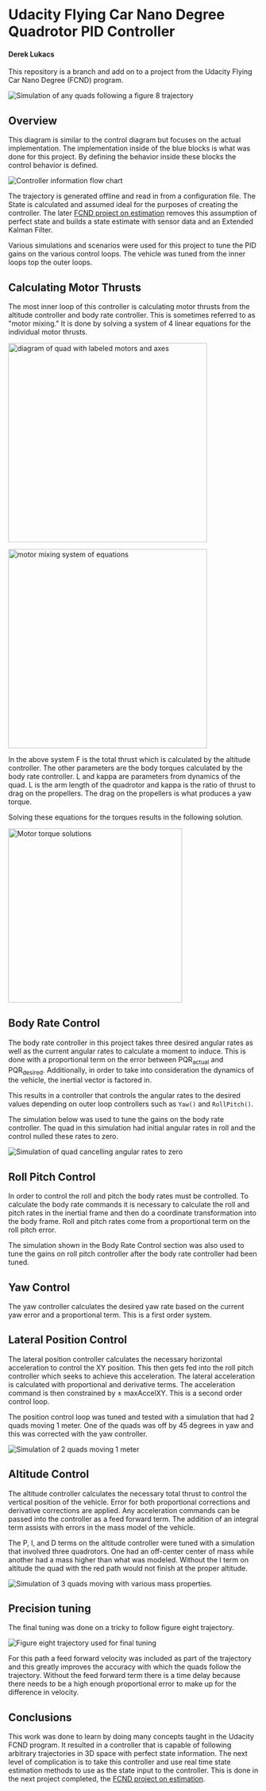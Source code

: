 # Udacity Flying Car Nano Degree Quadrotor PID Controller #
#### Derek Lukacs ####
This repository is a branch and add on to a project from the Udacity Flying Car Nano Degree (FCND) program. 

<img src="https://github.com/dereklukacs/FCND-Controller/blob/master/images/Udacity_P3_manyquads.gif?raw=true"
		 alt="Simulation of any quads following a figure 8 trajectory"/>
## Overview ##

This diagram is similar to the control diagram but focuses on the actual implementation. The implementation inside of the blue blocks is what was done for this project. By defining the behavior inside these blocks the control behavior is defined.

<img src="https://github.com/dereklukacs/FCND-Controller/blob/master/images/information-flow-overview.png?raw=true"
     alt="Controller information flow chart" />

The trajectory is generated offline and read in from a configuration file. The State is calculated and assumed ideal for the purposes of creating the controller. The later [FCND project on estimation](https://github.com/dereklukacs/FCND-Estimation-CPP) removes this assumption of perfect state and builds a state estimate with sensor data and an Extended Kalman Filter.

Various simulations and scenarios were used for this project to tune the PID gains on the various control loops. The vehicle was tuned from the inner loops top the outer loops. 

## Calculating Motor Thrusts ##

The most inner loop of this controller is calculating motor thrusts from the altitude controller and body rate controller. This is sometimes referred to as "motor mixing." It is done by solving a system of 4 linear equations for the individual motor thrusts. 

<img src="https://github.com/dereklukacs/FCND-Controller/blob/master/images/Drone1.png?raw=true"
     alt="diagram of quad with labeled motors and axes"
     width=400px/>

<img src="https://github.com/dereklukacs/FCND-Controller/blob/master/images/motor_mixing_equations.png?raw=true"
		alt="motor mixing system of equations"
     width=400px/>

In the above system F is the total thrust which is calculated by the altitude controller. The other parameters are the body torques calculated by the body rate controller. L and kappa are parameters from dynamics of the quad. L is the arm length of the quadrotor and kappa is the ratio of thrust to drag on the propellers. The drag on the propellers is what produces a yaw torque. 

Solving these equations for the torques results in the following solution.

<img src="https://github.com/dereklukacs/FCND-Controller/blob/master/images/motor_mixing_solutions.png?raw=true"
		alt="Motor torque solutions"
     width=350px/>

## Body Rate Control ##
The body rate controller in this project takes three desired angular rates as well as the current angular rates to calculate a moment to induce. This is done with a proportional term on the error between PQR<sub>actual</sub> and PQR<sub>desired</sub>. Additionally, in order to take into consideration the dynamics of the vehicle, the inertial vector is factored in.

This results in a controller that controls the angular rates to the desired values depending on outer loop controllers such as `Yaw()` and `RollPitch()`.

The simulation below was used to tune the gains on the body rate controller. The quad in this simulation had initial angular rates in roll and the control nulled these rates to zero. 

<img src="https://github.com/dereklukacs/FCND-Controller/blob/master/images/Udacity_P3_scen2.gif?raw=true"
		 alt="Simulation of quad cancelling angular rates to zero"/>

## Roll Pitch Control ##

In order to control the roll and pitch the body rates must be controlled. To calculate the body rate commands it is necessary to calculate the roll and pitch rates in the inertial frame and then do a coordinate transformation into the body frame. Roll and pitch rates come from a proportional term on the roll pitch error.

The simulation shown in the Body Rate Control section was also used to tune the gains on roll pitch controller after the body rate controller had been tuned. 

## Yaw Control ##
The yaw controller calculates the desired yaw rate based on the current yaw error and a proportional term. This is a first order system.

## Lateral Position Control ##
The lateral position controller calculates the necessary horizontal acceleration to control the XY position. This then gets fed into the roll pitch controller which seeks to achieve this acceleration. The lateral acceleration is calculated with proportional and derivative terms. The acceleration command is then constrained by ± maxAccelXY. This is a second order control loop.

The position control loop was tuned and tested with a simulation that had 2 quads moving 1 meter. One of the quads was off by 45 degrees in yaw and this was corrected with the yaw controller. 

<img src="https://github.com/dereklukacs/FCND-Controller/blob/master/images/Udacity_P3_scen3.gif?raw=true"
		 alt="Simulation of 2 quads moving 1 meter"/>

## Altitude Control ##
The altitude controller calculates the necessary total thrust to control the vertical position of the vehicle. Error for both proportional corrections and derivative corrections are applied. Any acceleration commands can be passed into the controller as a feed forward term. The addition of an integral term assists with errors in the mass model of the vehicle.

The P, I, and D terms on the altitude controller were tuned with a simulation that involved three quadrotors. One had an off-center center of mass while another had a mass higher than what was modeled. Without the I term on altitude the quad with the red path would not finish at the proper altitude.

<img src="https://github.com/dereklukacs/FCND-Controller/blob/master/images/Udacity_P3_scen4.gif?raw=true"
		 alt="Simulation of 3 quads moving with various mass properties."/>

## Precision tuning ##

The final tuning was done on a tricky to follow figure eight trajectory. 

<img src="https://github.com/dereklukacs/FCND-Controller/blob/master/images/Udacity_P3_scen5.gif?raw=true"
		 alt="Figure eight trajectory used for final tuning"/>

For this path a feed forward velocity was included as part of the trajectory and this greatly improves the accuracy with which the quads follow the trajectory. Without the feed forward term there is a time delay because there needs to be a high enough proportional error to make up for the difference in velocity.

## Conclusions ##
This work was done to learn by doing many concepts taught in the Udacity FCND program. It resulted in a controller that is capable of following arbitrary trajectories in 3D space with perfect state information. The next level of complication is to take this controller and use real time state estimation methods to use as the state input to the controller. This is done in the next project completed, the [FCND project on estimation](https://github.com/dereklukacs/FCND-Estimation-CPP).
